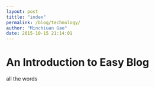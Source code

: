 ```yaml
---
layout: post
tittle: "index"
permalink: /blog/technology/
author: "Minchiuan Gao"
date: 2015-10-15 21:14:01
---
```


# An Introduction to Easy Blog

all the words

